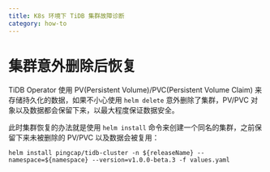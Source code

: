 ```yaml
---
title: K8s 环境下 TiDB 集群故障诊断
category: how-to
---
```


# 集群意外删除后恢复

TiDB Operator 使用 PV(Persistent Volume)/PVC(Persistent Volume Claim) 来存储持久化的数据，如果不小心使用 `helm delete` 意外删除了集群，PV/PVC 对象以及数据都会保留下来，以最大程度保证数据安全。

此时集群恢复的办法就是使用 `helm install` 命令来创建一个同名的集群，之前保留下来未被删除的 PV/PVC 以及数据会被复用：

```shell
helm install pingcap/tidb-cluster -n ${releaseName} --namespace=${namespace} --version=v1.0.0-beta.3 -f values.yaml
```

